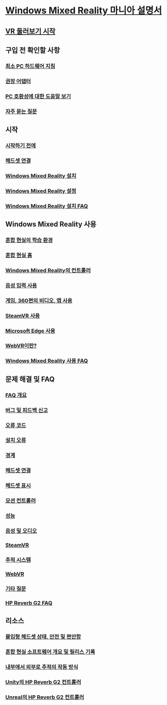 # [Windows Mixed Reality 마니아 설명서](index.yml)
## [VR 둘러보기 시작](vr-journey.md)

## 구입 전 확인할 사항
<!-- ### [What is Windows Mixed Reality?](windows-mixed-reality.md) -->
### [최소 PC 하드웨어 지침](windows-mixed-reality-minimum-pc-hardware-compatibility-guidelines.md)
### [권장 어댑터](recommended-adapters-for-windows-mixed-reality-capable-pcs.md)
### [PC 호환성에 대한 도움말 보기](get-help-with-pc-compatibility.md)
### [자주 묻는 질문](before-you-buy-faqs.md)

## 시작
### [시작하기 전에](before-you-start.md)
### [헤드셋 연결](plug-in-your-headset.md)
### [Windows Mixed Reality 설치](install-windows-mixed-reality.md)
### [Windows Mixed Reality 설정](set-up-windows-mixed-reality.md)
### [Windows Mixed Reality 설치 FAQ](wmr-setup-faq.md)

## Windows Mixed Reality 사용
### [혼합 현실의 학습 환경](learn-mixed-reality.md)
### [혼합 현실 홈](your-mixed-reality-home.md)
### [Windows Mixed Reality의 컨트롤러](controllers-in-wmr.md)
### [음성 입력 사용](using-speech-in-wmr.md)
### [게임, 360편의 비디오, 앱 사용](using-games-and-apps-in-windows-mixed-reality.md)
### [SteamVR 사용](using-steamvr-with-windows-mixed-reality.md)
### [Microsoft Edge 사용](using-microsoft-edge.md)
### [WebVR이란?](webvr.md)
### [Windows Mixed Reality 사용 FAQ](using-wmr-faq.md)

## 문제 해결 및 FAQ
### [FAQ 개요](troubleshooting-windows-mixed-reality.md)
### [버그 및 피드백 신고](filing-feedback.md)
### [오류 코드](error-codes.md)
### [설치 오류](installation_errors.md)
### [경계](boundary-questions.md)
### [헤드셋 연결](headset-connectivity.md)
### [헤드셋 표시](headset-display.md)
### [모션 컨트롤러](motion-controller-problems.md)
### [성능](performance-questions.md)
### [음성 및 오디오](speech-and-audio.md)
### [SteamVR](steamvr-questions.md)
### [추적 시스템](tracking.md)
### [WebVR](webvr-questions.md)
### [기타 질문](other-questions.md)
### [HP Reverb G2 FAQ](reverbG2-faq.md)

## 리소스
### [몰입형 헤드셋 상태, 안전 및 편안함](wmr-health-safety-comfort.md)
### [혼합 현실 소프트웨어 개요 및 릴리스 기록](mixed-reality-software.md)
### [내부에서 외부로 추적의 작동 방식](tracking-system.md)
### [Unity의 HP Reverb G2 컨트롤러](https://docs.microsoft.com/windows/mixed-reality/develop/unity/unity-reverb-g2-controllers)
### [Unreal의 HP Reverb G2 컨트롤러](https://docs.microsoft.com/windows/mixed-reality/develop/unreal/unreal-reverb-g2-controllers)
